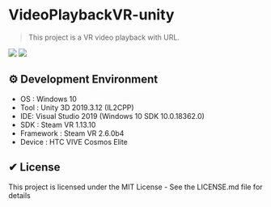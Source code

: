 # VideoPlaybackVR-unity
> This project is a VR video playback with URL.
<p>
  <a href="https://github.com/sangwookyoo/" target="_blank"><img src="https://img.shields.io/badge/GyeongSuKim1-181717?style=flat-square&logo=GitHub&logoColor=white"/></a>
  <a><img src="https://img.shields.io/badge/unity3d-2019.3.12-blue?style=flat-square&logo=unity"></a>
</p>

## ⚙ Development Environment
 * OS : Windows 10
 * Tool : Unity 3D 2019.3.12 (IL2CPP)
 * IDE: Visual Studio 2019 (Windows 10 SDK 10.0.18362.0)
 * SDK : Steam VR 1.13.10
 * Framework : Steam VR 2.6.0b4
 * Device : HTC VIVE Cosmos Elite

## ✔ License
This project is licensed under the MIT License - See the LICENSE.md file for details
